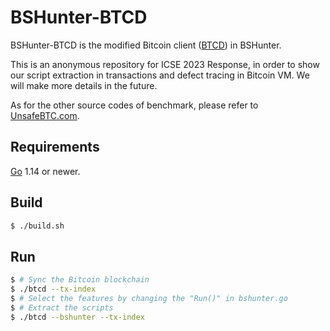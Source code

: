 BSHunter-BTCD
====

BSHunter-BTCD is the modified Bitcoin client ([BTCD](https://github.com/btcsuite/btcd)) in BSHunter.

This is an anonymous repository for ICSE 2023 Response, in order to show our script extraction in transactions and defect tracing in Bitcoin VM. We will make more details in the future.

As for the other source codes of benchmark, please refer to [UnsafeBTC.com](https://unsafebtc.com/#/app/sourcecode).

## Requirements

[Go](http://golang.org) 1.14 or newer.

## Build

```bash
$ ./build.sh
```

## Run

```bash
$ # Sync the Bitcoin blockchain
$ ./btcd --tx-index
$ # Select the features by changing the "Run()" in bshunter.go
$ # Extract the scripts
$ ./btcd --bshunter --tx-index
```
